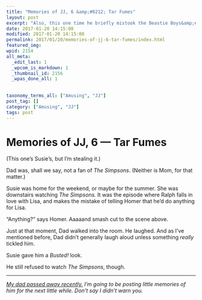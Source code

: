 ```yaml
---
title: "Memories of JJ, 6 &amp;#8212; Tar Fumes"
layout: post
excerpt: "Also, this one time he briefly mistook the Beastie Boys&amp;#8217; &amp;#8220;Sabotage&amp;#8221; video for a cop show. But haven&amp;#8217;t we all done that?"
date: 2017-01-20 14:15:08
modified: 2017-01-20 14:15:08
permalink: 2017/01/20/memories-of-jj-6-tar-fumes/index.html
featured_img: 
wpid: 2154
all_meta: 
  _edit_last: 1
  _wpcom_is_markdown: 1
  _thumbnail_id: 2156
  _wpas_done_all: 1
  
  
taxonomy_terms_all: ["Amusing", "JJ"]
post_tag: []
category: ["Amusing", "JJ"]
tags: post
---
```


# Memories of JJ, 6 &#8212; Tar Fumes

(This one’s Susie’s, but I’m stealing it.)

Dad was, shall we say, not a fan of *The Simpsons*. (Neither is Mom, for that matter.)

Susie was home for the weekend, or maybe for the summer. She was downstairs watching *The Simpsons.* It was the episode where Ralph falls in love with Lisa, and makes the mistake of telling Homer that he’d do anything for Lisa.

“Anything?” says Homer. Aaaaand smash cut to the scene above.

Just at that moment, Dad walked into the room. He laughed. And as I’ve mentioned before, Dad didn’t generally laugh aloud unless something *really* tickled him.

Susie gave him a *Busted!* look.

He still refused to watch *The Simpsons*, though.

- - - - - -

*[My dad passed away recently.](https://patrickjohanneson.com/2017/01/11/my-fathers-obituary/) I’m going to be posting little memories of him for the next little while. Don’t say I didn’t warn you.*